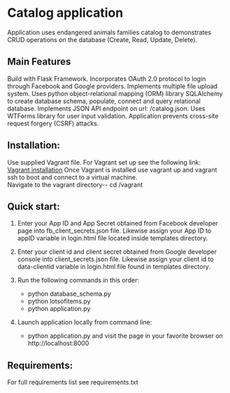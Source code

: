 # Catalog application

Application uses endangered animals families catalog to demonstrates CRUD operations on the database (Create, Read, Update, Delete). 

## Main Features

Build with Flask Framework. Incorporates OAuth 2.0 protocol to login through Facebook and Google providers. Implements multiple file upload system. Uses python object-relational mapping (ORM) library SQLAlchemy to create database schema, populate, connect and query relational database. Implements JSON API endpoint on url: /catalog.json. Uses WTForms library for user input validation. Application prevents cross-site request forgery (CSRF) attacks.

 
## Installation:

Use supplied Vagrant file. For Vagrant set up see the following link:  
[Vagrant installation](https://www.udacity.com/wiki/ud197/install-vagrant)
Once Vagrant is installed use vagrant up and vagrant ssh to boot and connect to a virtual machine.  
Navigate to the vagrant directory-- cd /vagrant



## Quick start:

1. Enter your App ID and App Secret obtained from Facebook developer page into fb_client_secrets.json file. Likewise assign your App ID to appID variable in login.html file located inside templates directory. 

2. Enter your client id and client secret obtained from Google developer console into client_secrets.json file. Likewise assign your client id to data-clientid variable in login.html file found in templates directory.

3. Run the following commands in this order:
	* python database_schema.py 
	* python lotsofitems.py 
	* python application.py

4. Launch application locally from command line: 
	* python application.py 
   and visit the page in your favorite browser on http://localhost:8000

## Requirements:

For full requirements list see requirements.txt